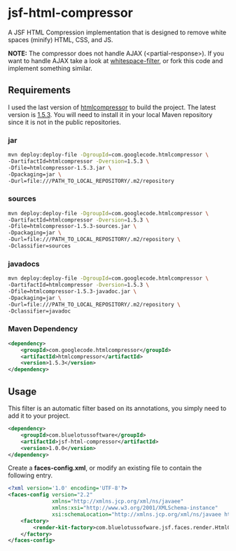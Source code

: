 # jsf-html-compressor
A JSF HTML Compression implementation that is designed to remove white spaces (minify) HTML, CSS, and JS. 

**NOTE:** The compressor does not handle AJAX (\<partial-response\>). If you want to handle AJAX take a look at [whitespace-filter](https://github.com/bluelotussoftware/whitespace-filter), or fork this code and implement something similar.

## Requirements
I used the last version of [htmlcompressor](https://code.google.com/archive/p/htmlcompressor/) to build the project. The latest version 
is [1.5.3](https://storage.googleapis.com/google-code-archive-downloads/v2/code.google.com/htmlcompressor/htmlcompressor-1.5.3.zip). You
will need to install it in your local Maven repository since it is not in the public repositories.

### jar
```bash
mvn deploy:deploy-file -DgroupId=com.googlecode.htmlcompressor \
-DartifactId=htmlcompressor -Dversion=1.5.3 \
-Dfile=htmlcompressor-1.5.3.jar \
-Dpackaging=jar \
-Durl=file:///PATH_TO_LOCAL_REPOSITORY/.m2/repository
```
### sources
```bash
mvn deploy:deploy-file -DgroupId=com.googlecode.htmlcompressor \
-DartifactId=htmlcompressor -Dversion=1.5.3 \
-Dfile=htmlcompressor-1.5.3-sources.jar \
-Dpackaging=jar \
-Durl=file:///PATH_TO_LOCAL_REPOSITORY/.m2/repository \
-Dclassifier=sources
```
### javadocs
```bash
mvn deploy:deploy-file -DgroupId=com.googlecode.htmlcompressor \
-DartifactId=htmlcompressor -Dversion=1.5.3 \
-Dfile=htmlcompressor-1.5.3-javadoc.jar \
-Dpackaging=jar \
-Durl=file:///PATH_TO_LOCAL_REPOSITORY/.m2/repository \
-Dclassifier=javadoc
```
### Maven Dependency
```xml
<dependency>
    <groupId>com.googlecode.htmlcompressor</groupId>
    <artifactId>htmlcompressor</artifactId>
    <version>1.5.3</version>
</dependency>
```
## Usage
This filter is an automatic filter based on its annotations, you simply need to add it to your project.
```xml
<dependency>
    <groupId>com.bluelotussoftware</groupId>
    <artifactId>jsf-html-compressor</artifactId>
    <version>1.0.0</version>
</dependency>
```

Create a **faces-config.xml**, or modify an existing file to contain the following entry.
```xml
<?xml version='1.0' encoding='UTF-8'?>
<faces-config version="2.2"
              xmlns="http://xmlns.jcp.org/xml/ns/javaee"
              xmlns:xsi="http://www.w3.org/2001/XMLSchema-instance"
              xsi:schemaLocation="http://xmlns.jcp.org/xml/ns/javaee http://xmlns.jcp.org/xml/ns/javaee/web-facesconfig_2_2.xsd">
    <factory>
        <render-kit-factory>com.bluelotussofware.jsf.faces.render.HtmlCompressorRenderKitFactory</render-kit-factory>
    </factory>
</faces-config>
```

